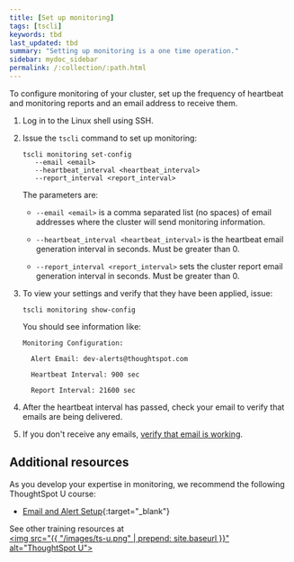 ```yaml
---
title: [Set up monitoring]
tags: [tscli]
keywords: tbd
last_updated: tbd
summary: "Setting up monitoring is a one time operation."
sidebar: mydoc_sidebar
permalink: /:collection/:path.html
---
```

To configure monitoring of your cluster, set up the frequency of heartbeat and monitoring reports and an email address to receive them.

1. Log in to the Linux shell using SSH.
2. Issue the `tscli` command to set up monitoring:

    ```
    tscli monitoring set-config
       --email <email>
       --heartbeat_interval <heartbeat_interval>
       --report_interval <report_interval>
    ```

    The parameters are:

    -   `--email <email>` is a comma separated list (no spaces) of email addresses where the cluster will send monitoring information.

    -   `--heartbeat_interval <heartbeat_interval>` is the heartbeat email generation interval in seconds. Must be greater than 0.

    -   `--report_interval <report_interval>` sets the cluster report email generation interval in seconds. Must be greater than 0.

3. To view your settings and verify that they have been applied, issue:

    ```
    tscli monitoring show-config
    ```

    You should see information like:

    ```
    Monitoring Configuration:

      Alert Email: dev-alerts@thoughtspot.com

      Heartbeat Interval: 900 sec

      Report Interval: 21600 sec
    ```

4. After the heartbeat interval has passed, check your email to verify that emails are being delivered.
5. If you don't receive any emails, [verify that email is working](set-up-relay-host.html#verify-the-relay-with-an-email).

## Additional resources
As you develop your expertise in monitoring, we recommend the following ThoughtSpot U course:
* [Email and Alert Setup](https://training.thoughtspot.com/emails-alerts){:target="_blank"}

See other training resources at <br/>
<a href="https://training.thoughtspot.com/" target="_blank"><img src="{{ "/images/ts-u.png" | prepend: site.baseurl  }}" alt="ThoughtSpot U"></a>
